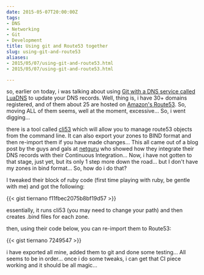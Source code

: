 ```yaml
---
date: 2015-05-07T20:00:00Z
tags:
- DNS
- Networking
- Git
- Development
title: Using git and Route53 together
slug: using-git-and-route53
aliases:
- 2015/05/07/using-git-and-route53.html
- 2015/05/07/using-git-and-route53.html

---
```

 
 
 

so, earlier on today, i was talking about using [Git with a DNS service called LuaDNS][1] to update your DNS records. Well, thing is, i have 30+ domains registered, and of them about 25 are hosted on [Amazon's Route53][2]. So, moving ALL of them seems, well at the moment, excessive... So, i went digging...

there is a tool called [cli53][3] which will allow you to manage route53 objects from the command line. It can also export your zones to BIND format and then re-import them if you have made changes... This all came out of a blog post by the guys and gals at [netguru][4] who showed how they integrate their DNS records with their Continuous Integration... Now, i have not gotten to that stage, just yet, but its only 1 step more down the road... but I don't have my zones in bind format... So, how do i do that?

I tweaked their block of ruby code (first time playing with ruby, be gentle with me) and got the following:

{{< gist tiernano f11fbec2075b8bf19d57 >}}

essentially, it runs cli53 (you may need to change your path) and then creates .bind files for each zone.

then, using their code below, you can re-import them to Route53:

{{< gist tiernano 7249547 >}}

i have exported all mine, added them to git and done some testing... All seems to be in order... once i do some tweaks, i can get that CI piece working and it should be all magic...

[1]:http://tiernanotoole.ie/2015/05/07/git-push-dns.html
[3]:https://github.com/barnybug/cli53
[2]:http://aws.amazon.com/route53
[4]:https://netguru.co/blog/ci-your-dns-setup
